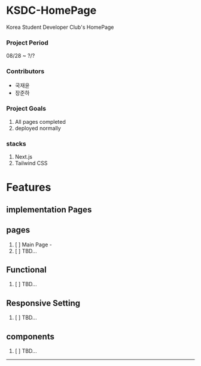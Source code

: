 # KSDC-HomePage

Korea Student Developer Club's HomePage

### Project Period

08/28 ~ ?/?

### Contributors

- 국재윤
- 장준하

### Project Goals

1. All pages completed
2. deployed normally

### stacks

1. Next.js
2. Tailwind CSS

# Features

## implementation Pages

## pages

1. [ ] Main Page -
2. [ ] TBD...

## Functional

1. [ ] TBD...

## Responsive Setting

1. [ ] TBD...

## components

1. [ ] TBD...

---
